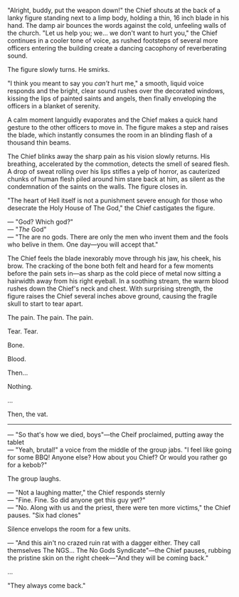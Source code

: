 
"Alright, buddy, put the weapon down!" the Chief shouts at the back of a lanky figure standing next to a limp body, holding a thin, 16 inch blade in his hand. The damp air bounces the words against the cold, unfeeling walls of the church. "Let us help you; we… we don't want to hurt you," the Chief continues in a cooler tone of voice, as rushed footsteps of several more officers entering the building create a dancing cacophony of reverberating sound.

The figure slowly turns. He smirks.

"I think you meant to say you *can't* hurt me," a smooth, liquid voice responds and the bright, clear sound rushes over the decorated windows, kissing
the lips of painted saints and angels, then finally enveloping the officers in a blanket of serenity.

A calm moment languidly evaporates and the Chief makes a quick hand gesture to
the other officers to move in. The figure makes a step and raises the blade, which instantly consumes the room in an blinding flash of a thousand thin
beams.

The Chief blinks away the sharp pain as his vision slowly returns. His breathing, accelerated by the commotion, detects the smell of seared flesh. A drop of sweat rolling over his lips stifles a yelp of horror, as cauterized chunks of human flesh piled around him stare back at him, as silent as the condemnation of the saints on the walls. The figure closes in.

"The heart of Hell itself is not a punishment severe enough for those who desecrate the Holy House of The God," the Chief castigates the figure.

— "God? Which god?"<br>
— "*The* God"<br>
— "The are no gods. There are only the men who invent them and the fools who belive in them. One day—you will accept that."

The Chief feels the blade inexorably move through his jaw, his cheek, his brow. The cracking of the bone both felt and heard for a few moments before the pain sets in—as sharp as the cold piece of metal now sitting a hairwidth away from
his right eyeball. In a soothing stream, the warm blood rushes down the Chief's neck and chest. With surprising strength, the figure raises the Chief several inches above ground, causing the fragile skull to start to tear apart.

The pain. The pain. The pain.

Tear. Tear.

Bone.

Blood.

Then…

Nothing.

…

Then, the vat.



***


— "So that's how we died, boys"—the Cheif proclaimed, putting away the tablet<br>
— "Yeah, brutal!" a voice from the middle of the group jabs. "I feel like going for some BBQ! Anyone else? How about you Chief? Or would you rather go for a kebob?"

The group laughs.

— "Not a laughing matter," the Chief responds sternly<br>
— "Fine. Fine. So did anyone get this guy yet?"<br>
— "No. Along with us and the priest, there were ten more victims," the Chief pauses. "Six had clones"

Silence envelops the room for a few units.

— "And this ain't no crazed ruin rat with a dagger either. They call themselves The NGS… The No Gods Syndicate"—the Chief pauses, rubbing the pristine skin on the right cheek—"And they will be coming back."

…

"They always come back."



